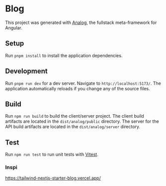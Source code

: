 # Blog

This project was generated with [Analog](https://analogjs.org), the fullstack meta-framework for Angular.

## Setup

Run `pnpm install` to install the application dependencies.

## Development

Run `pnpm run dev` for a dev server. Navigate to `http://localhost:5173/`. The application automatically reloads if you change any of the source files.

## Build

Run `npm run build` to build the client/server project. The client build artifacts are located in the `dist/analog/public` directory. The server for the API build artifacts are located in the `dist/analog/server` directory.

## Test

Run `npm run test` to run unit tests with [Vitest](https://vitest.dev).

### Inspi
https://tailwind-nextjs-starter-blog.vercel.app/